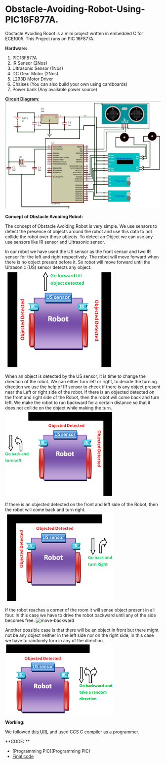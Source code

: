 # Obstacle-Avoiding-Robot-Using-PIC16F877A.
Obstacle Avoiding Robot is a mini project written in embedded C for ECE1005. 
This Project runs on PIC 16F877A.

**Hardware:**
1. PIC16F877A
2. IR Sensor (2Nos)
3. Ultrasonic Sensor (1Nos)
4. DC Gear Motor (2Nos)
5. L293D Motor Driver
6. Chaises (You can also build your own using cardboards)
7. Power bank (Any available power source)

**Circuit Diagram:**
![circuit](pics/circuit.jpg)

**Concept of Obstacle Avoiding Robot:**

The concept of Obstacle Avoiding Robot is very simple. We use sensors to detect the presence of objects around the robot and use this data to not collide the robot over those objects. To detect an Object we can use any use sensors like IR sensor and Ultrasonic sensor.

In our robot we have used the US sensor as the front sensor and two IR sensor for the left and right respectively. The robot will move forward when there is no object present before it. So robot will move forward until the Ultrasonic (US) sensor detects any object.
![move forward until](pics/move-forward.png)

When an object is detected by the US sensor, it is time to change the direction of the robot. We can either turn left or right, to decide the turning direction we use the help of IR sensor to check if there is any object present near the Left or right side of the robot.
If there is an objected detected on the front and right side of the Robot, then the robot will come back and turn left. We make the robot to run backward for a certain distance so that it does not collide on the object while making the turn.
![go back and turn left](pics/move-left.png)

If there is an objected detected on the front and left side of the Robot, then the robot will come back and turn right.
![turn right](pics/move-right.png)

If the robot reaches a corner of the room it will sense object present in all four. In this case we have to drive the robot backward until any of the side becomes free.
![move-backward](https://user-images.githubusercontent.com/35091051/60387017-efd7c280-9aba-11e9-83ca-2d8d7a412360.png)

Another possible case is that there will be an object in front but there might not be any object neither in the left side nor on the right side, in this case we have to randomly turn in any of the direction. 
![left or right](pics/move-left-or-right.png)

**Working:**

We followed [this URL](https://pic-microcontroller.com/ultrasonic-obstacle-avoiding-robot/) and used  CCS C compiler as a programmer.

**CODE: **

- [Programming PIC](Programming PIC)
- [Final code](final_code.c)


